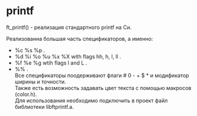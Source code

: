 # printf
ft_printf() - реализация стандартного printf на Си.  

Реализованна большая часть спецификаторов, а именно:  
 - %c %s %p .  
 - %d %i %o %u %x %X with flags hh, h, l, ll .  
 - %f %e %g wtih flags l and L .  
 - %% .  
Все спецификаторы поодерживают флаги # 0 - + $ * и модификатор ширины и точности.  
Также есть возможность задавать цвет текста с помощью макросов (color.h).  
Для использования необходимо подключить в проект файл библиотеки libftprintf.a.  
